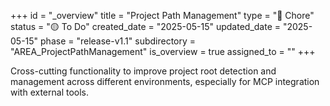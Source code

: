 +++
id = "_overview"
title = "Project Path Management"
type = "🧹 Chore"
status = "🟡 To Do"
created_date = "2025-05-15"
updated_date = "2025-05-15"
phase = "release-v1.1"
subdirectory = "AREA_ProjectPathManagement"
is_overview = true
assigned_to = ""
+++

Cross-cutting functionality to improve project root detection and management across different environments, especially for MCP integration with external tools.
